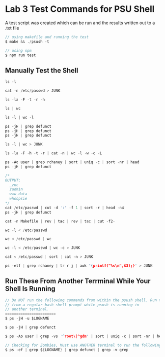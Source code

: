 # Lab 3 Test Commands for PSU Shell

A test script was created which can be run and the results written out to a .txt file
```c
// using makefile and running the test
$ make && ./psush -t

// using npm
$ npm run test
```

## Manually Test the Shell

```c
ls -l

cat -n /etc/passwd > JUNK

ls -la -F -t -r -h

ls | wc

ls -l | wc -l

ps -jH | grep defunct
ps -jH | grep defunct
ps -jH | grep defunct

ls -l | wc > JUNK

ls -la -F -h -t -r | cat -n | wc -l -w -c -L

ps -Ao user | grep rchaney | sort | uniq -c | sort -nr | head
ps -jH | grep defunct

/*
OUTPUT:
  _znc
  zadmin
  www-data
  whoopsie
*/
cat /etc/passwd | cut -d ':' -f 1 | sort -r | head -n4
ps -jH | grep defunct

cat -n Makefile | rev | tac | rev | tac | cut -f2-

wc -l < /etc/passwd

wc < /etc/passwd | wc

wc -l < /etc/passwd | wc -c > JUNK

cat < /etc/passwd | sort | cat -n > JUNK

ps -elf | grep rchaney | tr r j | awk '{printf("%s\n",$3);}' > JUNK
```

## Run These From Another Terrminal While Your Shell Is Running

```c
// Do NOT run the following commands from within the psush shell. Run them
// from a regular bash shell prompt while psush is running in
// another terminal.
=======================
$ ps -jH -u $LOGNAME

$ ps -jH | grep defunct

$ ps -Ao user | grep -vs '^root\|^gdm' | sort | uniq -c | sort -nr | head

// Checking for Zombies, Must use ANOTHER terminal to run the following command
$ ps -ef | grep ${LOGNAME} | grep defunct | grep -v grep
```
